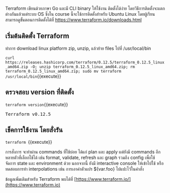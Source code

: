 
Terraform เขียนด้วยภาษา Go และมี CLI binary ให้ใช้งาน ติดตั้งได้ง่าย โดยวิธีการติดตั้งจะแตกต่างกันแล้วแต่ระบบ OS ซึ่งใน course นี้จะใช้การติดตั้งสำหรับ Ubuntu Linux โดยผู้เรียนสามารถดูขั้นตอนการติดตั้งได้ที่
https://www.terraform.io/downloads.html

## เริ่มต้นติดตั้ง Terraform
ทำการ download linux platform zip, unzip, แล้วย้าย files ไปที่ /usr/local/bin

`curl https://releases.hashicorp.com/terraform/0.12.5/terraform_0.12.5_linux_amd64.zip -O; unzip terraform_0.12.5_linux_amd64.zip; rm terraform_0.12.5_linux_amd64.zip; sudo mv terraform /usr/local/bin`{{execute}}

## ตรวจสอบ version ที่ติดตั้ง
`terraform version`{{execute}}
<pre>Terraform v0.12.5</pre>

## เช็คการใช้งาน โดยสั่งรัน
`terraform `{{execute}}

การสั่งการ จะทำผ่าน commands ที่ใช้บ่อย ได้แก่ plan และ apply แต่ยังมี commands อีกหลายตัวที่เลือกใช้ได้
เช่น format, validate, refresh และ graph รวมถึง config เพื่อใช้จัดการ state และ environment ด้วย
นอกจากนี้ ยังมี interactive console ให้เข้าไปใช้ หรือทดสอบการทำ interpolations เช่น การเอาค่าตัวแปร ${var.foo} ไปแปะไว้ในคำสั่ง

ข้อมูลเพิ่มเติมสำหรับ Terraform พบได้ที่ [https://www.terraform.io/](https://www.terraform.io)
